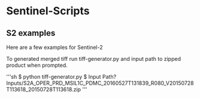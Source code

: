 # Sentinel-Scripts

S2 examples
------------

Here are a few examples for Sentinel-2

To generated merged tiff run tiff-generator.py and input path to zipped product when prompted.

'''sh
$ python tiff-generator.py
$ Input Path? Inputs/S2A_OPER_PRD_MSIL1C_PDMC_20160527T131839_R080_V20150728T113618_20150728T113618.zip
'''
